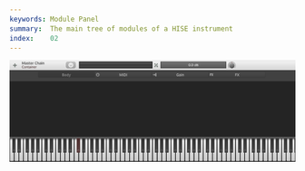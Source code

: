 ```yaml
---
keywords: Module Panel
summary:  The main tree of modules of a HISE instrument
index:    02
---
```

![Left Panel](images/custom/main-panel.png)
